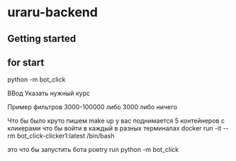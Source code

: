 # uraru-backend

## Getting started

## for start

python -m bot_click


ВВод
Указать нужный курс

Пример фильтров
3000-100000
либо 
3000
либо ничего

Что бы было круто пишем make up
у вас поднимается 5 контейнеров с кликерами
что бы войти в каждый в разных терминалах 
docker run -it --rm bot_click-clicker1:latest /bin/bash

это что бы запустить бота
poetry run python -m bot_click
